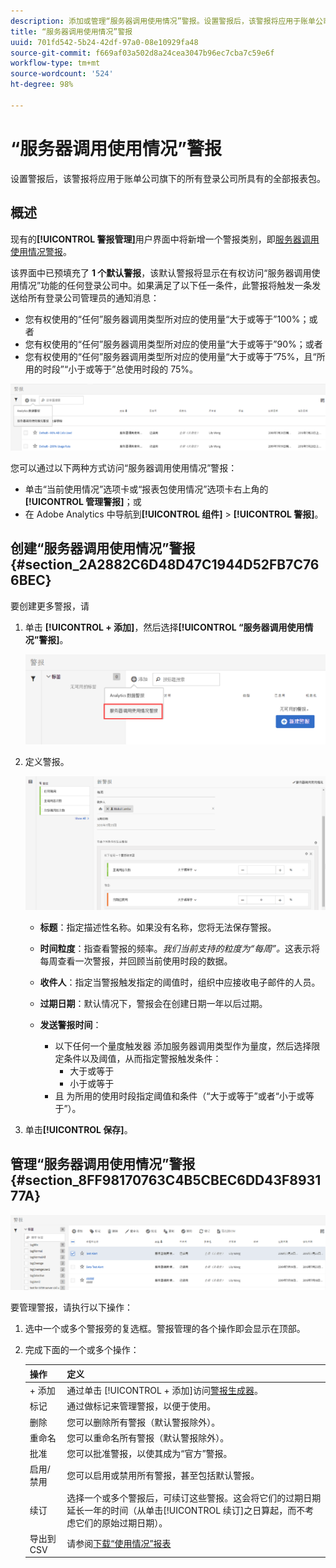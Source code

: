 ```yaml
---
description: 添加或管理“服务器调用使用情况”警报。设置警报后，该警报将应用于账单公司旗下的所有登录公司所具有的全部报表包。
title: “服务器调用使用情况”警报
uuid: 701fd542-5b24-42df-97a0-08e10929fa48
source-git-commit: f669af03a502d8a24cea3047b96ec7cba7c59e6f
workflow-type: tm+mt
source-wordcount: '524'
ht-degree: 98%

---
```



# “服务器调用使用情况”警报

设置警报后，该警报将应用于账单公司旗下的所有登录公司所具有的全部报表包。

## 概述

现有的&#x200B;**[!UICONTROL 警报管理]**&#x200B;用户界面中将新增一个警报类别，即[服务器调用使用情况警报](https://experienceleague.adobe.com/docs/analytics/analyze/analysis-workspace/virtual-analyst/intelligent-alerts/intellligent-alerts.html)。

该界面中已预填充了 **1 个默认警报**，该默认警报将显示在有权访问“服务器调用使用情况”功能的任何登录公司中。如果满足了以下任一条件，此警报将触发一条发送给所有登录公司管理员的通知消息：

* 您有权使用的“任何”服务器调用类型所对应的使用量“大于或等于”100%；或者
* 您有权使用的“任何”服务器调用类型所对应的使用量“大于或等于”90%；或者
* 您有权使用的“任何”服务器调用类型所对应的使用量“大于或等于”75%，且“所用的时段”“小于或等于”总使用时段的 75%。

![](assets/alerts.png)

您可以通过以下两种方式访问“服务器调用使用情况”警报：

* 单击“当前使用情况”选项卡或“报表包使用情况”选项卡右上角的&#x200B;**[!UICONTROL 管理警报]**；或
* 在 Adobe Analytics 中导航到&#x200B;**[!UICONTROL 组件]** > **[!UICONTROL 警报]**。

## 创建“服务器调用使用情况”警报 {#section_2A2882C6D48D47C1944D52FB7C766BEC}

要创建更多警报，请

1. 单击 **[!UICONTROL + 添加]**，然后选择&#x200B;**[!UICONTROL “服务器调用使用情况”警报]**。

   ![](assets/server_call_alert.png)

1. 定义警报。

   ![](assets/sc_alert.png)

   * **标题**：指定描述性名称。如果没有名称，您将无法保存警报。
   * **时间粒度**：指查看警报的频率。*我们当前支持的粒度为“每周”。*&#x200B;这表示将每周查看一次警报，并回顾当前使用时段的数据。
   * **收件人**：指定当警报触发指定的阈值时，组织中应接收电子邮件的人员。
   * **过期日期**：默认情况下，警报会在创建日期一年以后过期。
   * **发送警报时间**：

      * 以下任何一个量度触发器
添加服务器调用类型作为量度，然后选择限定条件以及阈值，从而指定警报触发条件：
         * 大于或等于
         * 小于或等于
      * 且
为所用的使用时段指定阈值和条件（“大于或等于”或者“小于或等于”）。

1. 单击&#x200B;**[!UICONTROL 保存]**。

## 管理“服务器调用使用情况”警报 {#section_8FF98170763C4B5CBEC6DD43F893177A}

![](assets/alert_mgmt.png)

要管理警报，请执行以下操作：

1. 选中一个或多个警报旁的复选框。警报管理的各个操作即会显示在顶部。
1. 完成下面的一个或多个操作：

   | 操作 | 定义 |
   |--- |--- |
   | + 添加 | 通过单击 [!UICONTROL + 添加]访问[警报生成器](/help/admin/c-server-call-usage/scu-alerts.md)。 |
   | 标记 | 通过做标记来管理警报，以便于使用。 |
   | 删除 | 您可以删除所有警报（默认警报除外）。 |
   | 重命名 | 您可以重命名所有警报（默认警报除外）。 |
   | 批准 | 您可以批准警报，以使其成为“官方”警报。 |
   | 启用/禁用 | 您可以启用或禁用所有警报，甚至包括默认警报。 |
   | 续订 | 选择一个或多个警报后，可续订这些警报。这会将它们的过期日期延长一年的时间（从单击[!UICONTROL 续订]之日算起，而不考虑它们的原始过期日期）。 |
   | 导出到 CSV | 请参阅[下载“使用情况”报表](/help/admin/c-server-call-usage/report-suite-usage.md) |

